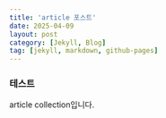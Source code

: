 ```yaml
---
title: 'article 포스트'
date: 2025-04-09
layout: post
category: [Jekyll, Blog]
tag: [jekyll, markdown, github-pages]
---
```


### 테스트

article collection입니다.
